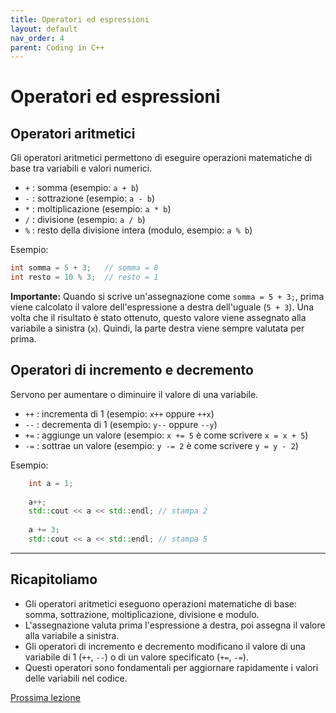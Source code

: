 ```yaml
---
title: Operatori ed espressioni
layout: default
nav_order: 4
parent: Coding in C++
---
```

# Operatori ed espressioni

## Operatori aritmetici

Gli operatori aritmetici permettono di eseguire operazioni matematiche di base tra variabili e valori numerici.

- `+`  : somma (esempio: `a + b`)
- `-`  : sottrazione (esempio: `a - b`)
- `*`  : moltiplicazione (esempio: `a * b`)
- `/`  : divisione (esempio: `a / b`)
- `%`  : resto della divisione intera (modulo, esempio: `a % b`)

Esempio:
```cpp
int somma = 5 + 3;   // somma = 8
int resto = 10 % 3;  // resto = 1
```
**Importante:** Quando si scrive un'assegnazione come `somma = 5 + 3;`, prima viene calcolato il valore dell'espressione a destra dell'uguale (`5 + 3`). Una volta che il risultato è stato ottenuto, questo valore viene assegnato alla variabile a sinistra (`x`). Quindi, la parte destra viene sempre valutata per prima.

## Operatori di incremento e decremento

Servono per aumentare o diminuire il valore di una variabile.

- `++` : incrementa di 1 (esempio: `x++` oppure `++x`)
- `--` : decrementa di 1 (esempio: `y--` oppure `--y`)
- `+=` : aggiunge un valore (esempio: `x += 5` è come scrivere `x = x + 5`)
- `-=` : sottrae un valore (esempio: `y -= 2` è come scrivere `y = y - 2`)

Esempio:
```cpp
    int a = 1;
    
    a++;      
    std::cout << a << std::endl; // stampa 2
    
    a += 3;
    std::cout << a << std::endl; // stampa 5
```

---

## Ricapitoliamo

- Gli operatori aritmetici eseguono operazioni matematiche di base: somma, sottrazione, moltiplicazione, divisione e modulo.
- L'assegnazione valuta prima l'espressione a destra, poi assegna il valore alla variabile a sinistra.
- Gli operatori di incremento e decremento modificano il valore di una variabile di 1 (`++`, `--`) o di un valore specificato (`+=`, `-=`).
- Questi operatori sono fondamentali per aggiornare rapidamente i valori delle variabili nel codice.

[Prossima lezione](../2-fondamenti/4-controllo_flusso)